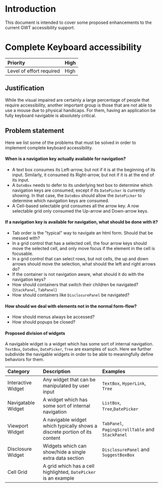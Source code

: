 # Introduction #
This document is intended to cover some proposed enhancements to the current GWT accessibility support.
# Complete Keyboard accessibility #
| Priority | High |
|:---------|:-----|
| Level of effort required | High |


## Justification ##
While the visual impaired are certainly a large percentage of people that require accessibility, another important group is those that are not able to use a mouse due to physical handicaps. For them, having an application be fully keyboard navigable is absolutely critical.
## Problem statement ##
Here we list some of the problems that must be solved in order to implement complete keyboard accessibility.

#### When is a navigation key actually available for navigation? ####
  * A text box consumes its Left-arrow, but not if it is at the beginning of its input. Similarly, it consumed its Right-arrow, but not if it is at the end of its input.
  * A `DateBox` needs to defer to its underlying text box to determine which navigation keys are consumed, except if its `DatePicker` is currently showing. In that case, the `DateBox` should allow the `DatePicker` to determine which navigation keys are consumed.
  * A Cell-based selectable grid consumes all the arrow key. A row selectable grid only consumed the Up-arrow and Down-arrow keys.

#### If a navigation key is available for navigation, what should be done with it? ####
  * Tab order is the "typical" way to navigate an html form.  Should that be messed with?
  * In a grid control that has a selected cell, the four arrow keys should move the selected cell, and only move focus if the element in the cell is focusable.
  * In a grid control that can select rows, but not cells, the up and down arrows should move the selection, what should the left and right arrows do?
  * If the container is not navigation aware, what should it do with the navigation keys?
  * How should containers that switch their children be navigated? (`StackPanel`, `TabPanel`)
  * How should containers like `DisclosurePanel` be navigated?
#### How should we deal with elements not in the normal form-flow? ####
  * How should menus always be accessed?
  * How should popups be closed?

#### Proposed division of  widgets ####
A navigable widget is a widget which has some sort of internal navigation. `TextBox`, `DateBox`, `DatePicker`, `Tree` are examples of such. Here we further subdivide the navigable widgets in order to be able to meaningfully define behaviors for them.

| **Category** | **Description** | **Examples** |
|:-------------|:----------------|:-------------|
| Interactive Widget | Any widget that can be manipulated by user input |  `TextBox`, `HyperLink`, `Tree` |
| Navigatable Widget | A widget which has some sort of internal navigation | `ListBox`, `Tree`,`DatePicker` |
| Viewport Widget | A navigable widget which typically shows a discrete portion of its content | `TabPanel`, `PagingScrollTable` and  `StackPanel` |
| Disclosure Widget | Widgets which can show/hide a single extra data section | `DisclosurePanel` and `SuggestBoxBox` |
| Cell Grid    | A grid which has a cell highlighted, `DatePicker` is an example |

